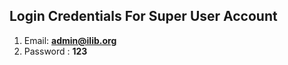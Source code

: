 

## Login Credentials For Super User Account
1. Email:   <b>admin@ilib.org</b><br>
2. Password :  <b>123</b> <br>
